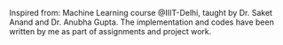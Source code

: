 Inspired from: Machine Learning course @IIIT-Delhi, taught by Dr. Saket Anand and Dr. Anubha Gupta.
The implementation and codes have been written by me as part of assignments and project work.
